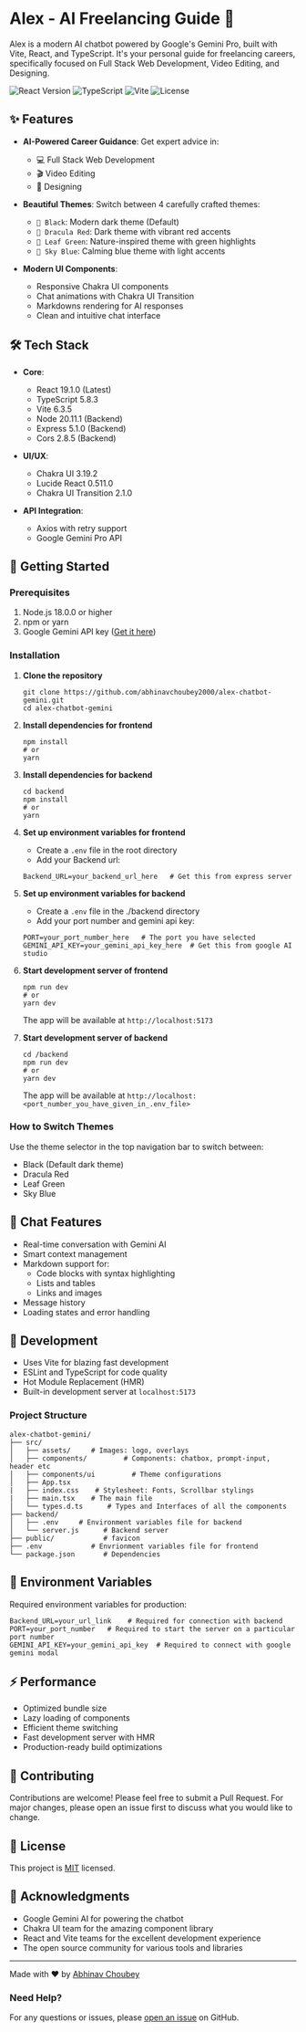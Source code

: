 # Alex - AI Freelancing Guide 🤖

Alex is a modern AI chatbot powered by Google's Gemini Pro, built with Vite, React, and TypeScript. It's your personal guide for freelancing careers, specifically focused on Full Stack Web Development, Video Editing, and Designing.

![React Version](https://img.shields.io/badge/React-19.1.0-blue)
![TypeScript](https://img.shields.io/badge/TypeScript-5.8.3-blue)
![Vite](https://img.shields.io/badge/Vite-6.3.5-brightgreen)
![License](https://img.shields.io/badge/license-MIT-green)

## ✨ Features

- **AI-Powered Career Guidance**: Get expert advice in:
  - 💻 Full Stack Web Development
  - 🎬 Video Editing
  - 🎨 Designing

- **Beautiful Themes**: Switch between 4 carefully crafted themes:
  - `🖤 Black`: Modern dark theme (Default)
  - `🔴 Dracula Red`: Dark theme with vibrant red accents
  - `🌿 Leaf Green`: Nature-inspired theme with green highlights
  - `🌊 Sky Blue`: Calming blue theme with light accents

- **Modern UI Components**:
  - Responsive Chakra UI components
  - Chat animations with Chakra UI Transition
  - Markdowns rendering for AI responses
  - Clean and intuitive chat interface

## 🛠️ Tech Stack

- **Core**:
  - React 19.1.0 (Latest)
  - TypeScript 5.8.3
  - Vite 6.3.5
  - Node 20.11.1 (Backend)
  - Express 5.1.0 (Backend)
  - Cors 2.8.5 (Backend)

- **UI/UX**:
  - Chakra UI 3.19.2
  - Lucide React 0.511.0
  - Chakra UI Transition 2.1.0

- **API Integration**:
  - Axios with retry support
  - Google Gemini Pro API

## 🚀 Getting Started

### Prerequisites

1. Node.js 18.0.0 or higher
2. npm or yarn
3. Google Gemini API key ([Get it here](https://makersuite.google.com/app/apikey))

### Installation

1. **Clone the repository**
   ```powershell/cmd
   git clone https://github.com/abhinavchoubey2000/alex-chatbot-gemini.git
   cd alex-chatbot-gemini
   ```

2. **Install dependencies for frontend**
   ```powershell/cmd
   npm install
   # or
   yarn
   ```

3. **Install dependencies for backend**
   ```powershell/cmd
   cd backend
   npm install
   # or
   yarn
   ```

4. **Set up environment variables for frontend**
   - Create a `.env` file in the root directory
   - Add your Backend url:
   ```env
   Backend_URL=your_backend_url_here   # Get this from express server
   ```

5. **Set up environment variables for backend**
   - Create a `.env` file in the ./backend directory
   - Add your port number and gemini api key:
   ```env
   PORT=your_port_number_here   # The port you have selected
   GEMINI_API_KEY=your_gemini_api_key_here  # Get this from google AI studio
   ```

6. **Start development server of frontend**
   ```powershell/cmd
   npm run dev
   # or
   yarn dev
   ```
   The app will be available at `http://localhost:5173`

7. **Start development server of backend**
   ```powershell/cmd
   cd /backend
   npm run dev
   # or
   yarn dev
   ```
   The app will be available at `http://localhost:<port_number_you_have_given_in_.env_file>`



### How to Switch Themes

Use the theme selector in the top navigation bar to switch between:
- Black (Default dark theme)
- Dracula Red
- Leaf Green
- Sky Blue

## 💬 Chat Features

- Real-time conversation with Gemini AI
- Smart context management
- Markdown support for:
  - Code blocks with syntax highlighting
  - Lists and tables
  - Links and images
- Message history
- Loading states and error handling

## 🔧 Development

- Uses Vite for blazing fast development
- ESLint and TypeScript for code quality
- Hot Module Replacement (HMR)
- Built-in development server at `localhost:5173`

### Project Structure
```
alex-chatbot-gemini/
├── src/
│   ├── assets/     # Images: logo, overlays
│   ├── components/         # Components: chatbox, prompt-input, header etc 
│   ├── components/ui         # Theme configurations
│   ├── App.tsx
|   ├── index.css    # Stylesheet: Fonts, Scrollbar stylings
|   ├── main.tsx    # The main file    
│   └── types.d.ts      # Types and Interfaces of all the components
├── backend/
│   ├── .env     # Environment variables file for backend
│   └── server.js      # Backend server
├── public/            # favicon
├── .env            # Envrionment variables file for frontend
└── package.json       # Dependencies
```

## 📝 Environment Variables

Required environment variables for production:

```env
Backend_URL=your_url_link    # Required for connection with backend
PORT=your_port_number   # Required to start the server on a particular port number
GEMINI_API_KEY=your_gemini_api_key  # Required to connect with google gemini modal
```

## ⚡ Performance

- Optimized bundle size
- Lazy loading of components
- Efficient theme switching
- Fast development server with HMR
- Production-ready build optimizations

## 🤝 Contributing

Contributions are welcome! Please feel free to submit a Pull Request. For major changes, please open an issue first to discuss what you would like to change.

## 📄 License

This project is [MIT](LICENSE) licensed.

## 🙏 Acknowledgments

- Google Gemini AI for powering the chatbot
- Chakra UI team for the amazing component library
- React and Vite teams for the excellent development experience
- The open source community for various tools and libraries

---

Made with ❤️ by [Abhinav Choubey](https://github.com/abhinavchoubey2000)

### Need Help?

For any questions or issues, please [open an issue](https://github.com/abhinavchoubey2000/alex-chatbot-gemini/issues) on GitHub.
